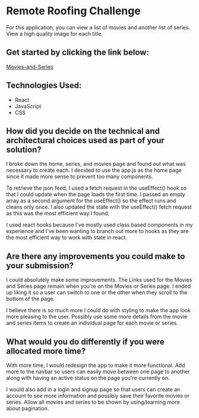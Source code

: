 # Remote Roofing Challenge

For this application, you can view a list of movies and another list of series. View a high quality image for each title.

## Get started by clicking the link below:

[Movies-and-Series](https://azebolsky.github.io/Remote-Roofing-Challenge)

## Technologies Used:

- React
- JavaScript
- CSS

## How did you decide on the technical and architectural choices used as part of your solution?

I broke down the home, series, and movies page and found out what was necessary to create each. I decided to use the app.js as the home page since it made more sense to prevent too many components.

To retrieve the json feed, I used a fetch request in the useEffect() hook so that I could update when the page loads the first time. I passed an empty array as a second argument for the useEffect() so the effect runs and cleans only once. I also updated the state with the useEffect() fetch request as this was the most efficient way I found.

I used react hooks because I've mostly used class based components in my experience and I've been wanting to branch out more to hooks as they are the most efficient way to work with state in react.

## Are there any improvements you could make to your submission?

I could absolutely make some improvements. The Links used for the Movies and Series page remain when you're on the Movies or Series page. I ended up liking it so a user can switch to one or the other when they scroll to the bottom of the page.

I believe there is so much more I could do with styling to make the app look more pleasing to the user. Possibly use some more details from the movie and series items to create an individual page for each movie or series.

## What would you do differently if you were allocated more time?

With more time, I would redesign the app to make it more functional. Add more to the navbar so users can easily move between one page to another along with having an active status on the page you're currently on.

I would also add in a login and signup page so that users can create an account to see more information and possibly save their favorite movies or series. Allow all movies and series to be shown by using/learning more about pagination.
